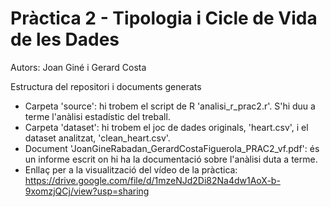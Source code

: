 # Pràctica 2 - Tipologia i Cicle de Vida de les Dades

Autors: Joan Giné i Gerard Costa

Estructura del repositori i documents generats
- Carpeta 'source': hi trobem el script de R 'analisi_r_prac2.r'. S'hi duu a terme l'anàlisi estadístic del treball.
- Carpeta 'dataset': hi trobem el joc de dades originals, 'heart.csv', i el dataset analitzat, 'clean_heart.csv'.
- Document 'JoanGineRabadan_GerardCostaFiguerola_PRAC2_vf.pdf': és un informe escrit on hi ha la documentació sobre l'anàlisi duta a terme.
- Enllaç per a la visualització del vídeo de la pràctica: https://drive.google.com/file/d/1mzeNJd2Di82Na4dw1AoX-b-9xomzjQCj/view?usp=sharing
